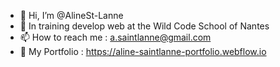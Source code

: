 - 👋 Hi, I’m @AlineSt-Lanne
- 🌱 In training develop web at the Wild Code School of Nantes
- 📫 How to reach me : a.saintlanne@gmail.com
- 👀 My Portfolio : https://aline-saintlanne-portfolio.webflow.io
